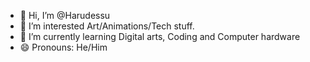 - 👋 Hi, I’m @Harudessu
- 👀 I’m interested Art/Animations/Tech stuff.
- 🌱 I’m currently learning Digital arts, Coding and Computer hardware
- 😄 Pronouns: He/Him
  

<!---
Harudessu/Harudessu is a ✨ special ✨ repository because its `README.md` (this file) appears on your GitHub profile.
You can click the Preview link to take a look at your changes.
--->
